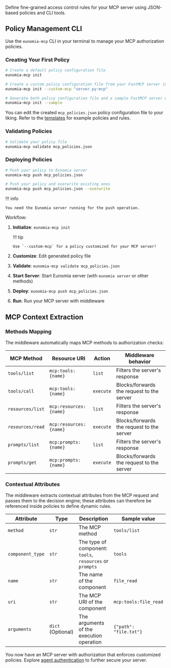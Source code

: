 Define fine-grained access control rules for your MCP server using JSON-based policies and CLI tools.

## Policy Management CLI

Use the `eunomia-mcp` CLI in your terminal to manage your MCP authorization policies.

### Creating Your First Policy

```bash
# Create a default policy configuration file
eunomia-mcp init

# Create a custom policy configuration file from your FastMCP server instance
eunomia-mcp init --custom-mcp "server.py:mcp"

# Generate both policy configuration file and a sample FastMCP server with Eunomia authorization
eunomia-mcp init --sample
```

You can edit the created `mcp_policies.json` policy configuration file to your liking. Refer to the [templates][eunomia-github-policy-templates] for example policies and rules.

### Validating Policies

```bash
# Validate your policy file
eunomia-mcp validate mcp_policies.json
```

### Deploying Policies

```bash
# Push your policy to Eunomia server
eunomia-mcp push mcp_policies.json

# Push your policy and overwrite existing ones
eunomia-mcp push mcp_policies.json --overwrite
```

!!! info

    You need the Eunomia server running for the push operation.

Workflow:

1.  **Initialize**: `eunomia-mcp init`

    !!! tip

        Use `--custom-mcp` for a policy customized for your MCP server!

2.  **Customize**: Edit generated policy file
3.  **Validate**: `eunomia-mcp validate mcp_policies.json`
4.  **Start Server**: Start Eunomia server (with `eunomia server` or other methods)
5.  **Deploy**: `eunomia-mcp push mcp_policies.json`
6.  **Run**: Run your MCP server with middleware

## MCP Context Extraction

### Methods Mapping

The middleware automatically maps MCP methods to authorization checks:

| MCP Method       | Resource URI           | Action    | Middleware behavior                       |
| ---------------- | ---------------------- | --------- | ----------------------------------------- |
| `tools/list`     | `mcp:tools:{name}`     | `list`    | Filters the server's response             |
| `tools/call`     | `mcp:tools:{name}`     | `execute` | Blocks/forwards the request to the server |
| `resources/list` | `mcp:resources:{name}` | `list`    | Filters the server's response             |
| `resources/read` | `mcp:resources:{name}` | `execute` | Blocks/forwards the request to the server |
| `prompts/list`   | `mcp:prompts:{name}`   | `list`    | Filters the server's response             |
| `prompts/get`    | `mcp:prompts:{name}`   | `execute` | Blocks/forwards the request to the server |

### Contextual Attributes

The middleware extracts contextual attributes from the MCP request and passes them to the decision engine; these attributes can therefore be referenced inside policies to define dynamic rules.

| Attribute        | Type              | Description                                              | Sample value           |
| ---------------- | ----------------- | -------------------------------------------------------- | ---------------------- |
| `method`         | `str`             | The MCP method                                           | `tools/list`           |
| `component_type` | `str`             | The type of component: `tools`, `resources` or `prompts` | `tools`                |
| `name`           | `str`             | The name of the component                                | `file_read`            |
| `uri`            | `str`             | The MCP URI of the component                             | `mcp:tools:file_read`  |
| `arguments`      | `dict` (Optional) | The arguments of the execution operation                 | `{"path": "file.txt"}` |

You now have an MCP server with authorization that enforces customized policies. Explore [agent authentication](authentication.md) to further secure your server.

[eunomia-github-policy-templates]: https://github.com/whataboutyou-ai/eunomia/tree/main/pkgs/extensions/mcp/templates

